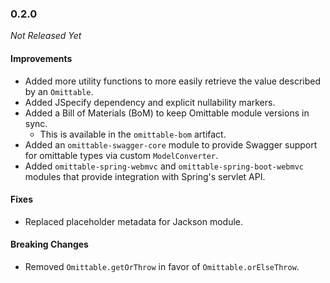 ### 0.2.0

_Not Released Yet_

#### Improvements

- Added more utility functions to more easily retrieve the value described by an
  `Omittable`.
- Added JSpecify dependency and explicit nullability markers.
- Added a Bill of Materials (BoM) to keep Omittable module versions in sync.
  - This is available in the `omittable-bom` artifact.
- Added an `omittable-swagger-core` module to provide Swagger support for
  omittable types via custom `ModelConverter`.
- Added `omittable-spring-webmvc` and `omittable-spring-boot-webmvc` modules
  that provide integration with Spring's servlet API.

#### Fixes

- Replaced placeholder metadata for Jackson module.

#### Breaking Changes

- Removed `Omittable.getOrThrow` in favor of `Omittable.orElseThrow`.
